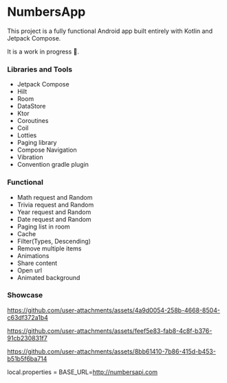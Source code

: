 # NumbersApp

This project is a fully functional Android app built entirely with Kotlin and Jetpack Compose. 

It is a work in progress 🚧.

### Libraries and Tools

- Jetpack Compose
- Hilt
- Room
- DataStore
- Ktor
- Coroutines
- Coil
- Lotties
- Paging library
- Compose Navigation
- Vibration
- Convention gradle plugin

### Functional

- Math request and Random
- Trivia request and Random
- Year request and Random
- Date request and Random
- Paging list in room
- Cache
- Filter(Types, Descending)
- Remove multiple items
- Animations
- Share content
- Open url
- Animated background

### Showcase

https://github.com/user-attachments/assets/4a9d0054-258b-4668-8504-c63df372a1b4

https://github.com/user-attachments/assets/feef5e83-fab8-4c8f-b376-91cb230831f7

https://github.com/user-attachments/assets/8bb61410-7b86-415d-b453-b51b5f6ba714



local.properties = BASE_URL=http://numbersapi.com
